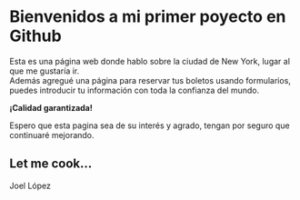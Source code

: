 <h1>Bienvenidos a mi primer poyecto en Github</h1>
<p>Esta es una página web donde hablo sobre la ciudad de New York, lugar al que me gustaría ir.<br/>
  Además agregué una página para reservar tus boletos usando formularios, puedes introducir tu información con toda la confianza del mundo.<br/>

  <b>¡Calidad garantizada!</b><br/>

  Espero que esta pagina sea de su interés y agrado, tengan por seguro que continuaré mejorando.<br/>
  
</p>
<h2>Let me cook...</h2>
<p>Joel López</p>
